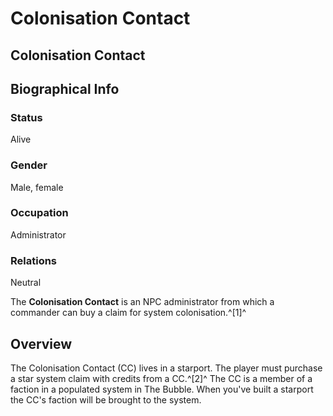 # Colonisation Contact
## Colonisation Contact

		

## Biographical Info

### Status

Alive

### Gender

Male, female

### Occupation

Administrator

### Relations

Neutral

The **Colonisation Contact** is an NPC administrator from which a commander can buy a claim for system colonisation.^[1]^

## Overview

The Colonisation Contact (CC) lives in a starport. The player must purchase a star system claim with credits from a CC.^[2]^ The CC is a member of a faction in a populated system in The Bubble. When you've built a starport the CC's faction will be brought to the system.